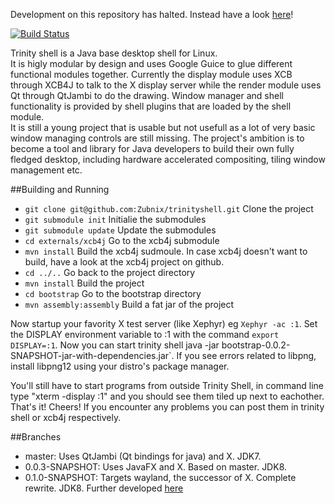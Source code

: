 Development on this repository has halted. Instead have a look [here](https://github.com/Zubnix/westmalle)!


[![Build Status](https://travis-ci.org/Zubnix/trinityshell.png?branch=0.0.3-SNAPSHOT)](https://travis-ci.org/Zubnix/trinityshell)

Trinity shell is a Java base desktop shell for Linux.  
It is higly modular by design and uses Google Guice to glue different functional modules together. Currently the display module uses XCB through XCB4J to talk to the X display server while the render module uses Qt through QtJambi to do the drawing. Window manager and shell functionality is provided by shell plugins that are loaded by the shell module.  
It is still a young project that is usable but not usefull as a lot of very basic window managing controls are still missing. The project's ambition is to become a tool and library for Java developers to build their own fully fledged desktop, including hardware accelerated compositing, tiling window management etc.

##Building  and Running

- `git clone git@github.com:Zubnix/trinityshell.git` Clone the project
- `git submodule init` Initialie the submodules
- `git submodule update` Update the submodules
- `cd externals/xcb4j` Go to the xcb4j submodule
- `mvn install` Build the xcb4j sudmoule. In case xcb4j doesn't want to build, have a look at the xcb4j project on github.
- `cd ../..` Go back to the project directory
- `mvn install` Build the project
- `cd bootstrap` Go to the bootstrap directory
- `mvn assembly:assembly` Build a fat jar of the project

Now startup your favority X test server (like Xephyr) eg `Xephyr -ac :1`. Set the DISPLAY environment variable to :1 with the command `export DISPLAY=:1`. Now you can start trinity shell java -jar bootstrap-0.0.2-SNAPSHOT-jar-with-dependencies.jar`. If you see errors related to libpng, install libpng12 using your distro's package manager.

You'll still have to start programs from outside Trinity Shell, in command line type "xterm -display :1" and you should see them tiled up next to eachother. That's it! Cheers! If you encounter any problems you can post them in trinity shell or xcb4j respectively.

##Branches

- master: Uses QtJambi (Qt bindings for java) and X. JDK7.
- 0.0.3-SNAPSHOT: Uses JavaFX and X. Based on master. JDK8.
- 0.1.0-SNAPSHOT: Targets wayland, the successor of X. Complete rewrite. JDK8. Further developed [here](https://github.com/Zubnix/westmalle)
